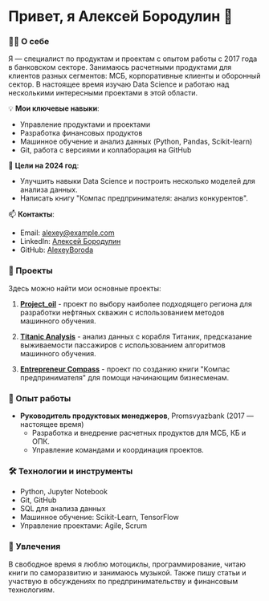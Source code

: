 # Привет, я Алексей Бородулин 👋

### 👨‍💻 О себе
Я — специалист по продуктам и проектам с опытом работы с 2017 года в банковском секторе. Занимаюсь расчетными продуктами для клиентов разных сегментов: МСБ, корпоративные клиенты и оборонный сектор. В настоящее время изучаю Data Science и работаю над несколькими интересными проектами в этой области.

💡 **Мои ключевые навыки**:
- Управление продуктами и проектами
- Разработка финансовых продуктов
- Машинное обучение и анализ данных (Python, Pandas, Scikit-learn)
- Git, работа с версиями и коллаборация на GitHub

🎯 **Цели на 2024 год**:
- Улучшить навыки Data Science и построить несколько моделей для анализа данных.
- Написать книгу "Компас предпринимателя: анализ конкурентов".

📫 **Контакты**:
- Email: alexey@example.com
- LinkedIn: [Алексей Бородулин](https://linkedin.com/in/alexey-borodulin)
- GitHub: [AlexeyBoroda](https://github.com/AlexeyBoroda)

### 📂 Проекты
Здесь можно найти мои основные проекты:

1. [**Project_oil**](https://github.com/AlexeyBoroda/Project_oil) - проект по выбору наиболее подходящего региона для разработки нефтяных скважин с использованием методов машинного обучения.

2. [**Titanic Analysis**](https://github.com/AlexeyBoroda/Titanic) - анализ данных с корабля Титаник, предсказание выживаемости пассажиров с использованием алгоритмов машинного обучения.

3. [**Entrepreneur Compass**](https://github.com/AlexeyBoroda/Entrepreneur_Compass) - проект по созданию книги "Компас предпринимателя" для помощи начинающим бизнесменам.

### 💼 Опыт работы
- **Руководитель продуктовых менеджеров**, Promsvyazbank (2017 — настоящее время)
  - Разработка и внедрение расчетных продуктов для МСБ, КБ и ОПК.
  - Управление командами и координация проектов.

### 🛠 Технологии и инструменты
- Python, Jupyter Notebook
- Git, GitHub
- SQL для анализа данных
- Машинное обучение: Scikit-Learn, TensorFlow
- Управление проектами: Agile, Scrum

### 🎸 Увлечения
В свободное время я люблю мотоциклы, программирование, читаю книги по саморазвитию и занимаюсь музыкой. Также пишу статьи и участвую в обсуждениях по предпринимательству и финансовым технологиям.
